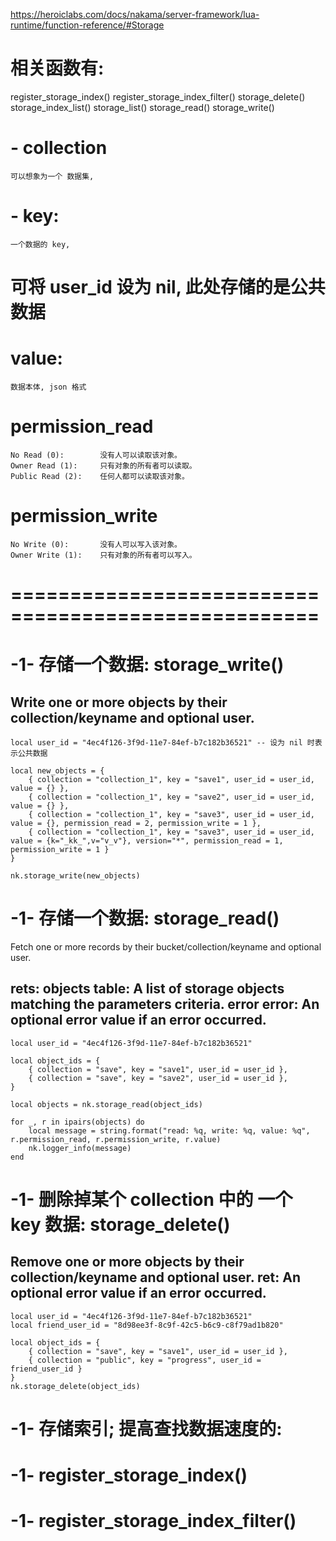 

https://heroiclabs.com/docs/nakama/server-framework/lua-runtime/function-reference/#Storage


# 相关函数有:
register_storage_index()
register_storage_index_filter()
storage_delete()
storage_index_list()
storage_list()
storage_read()
storage_write()


# - collection
    可以想象为一个 数据集, 

# - key:
    一个数据的 key,    


# 可将 user_id 设为 nil, 此处存储的是公共数据


# value:
    数据本体, json 格式

# permission_read
    No Read (0):        没有人可以读取该对象。
    Owner Read (1):     只有对象的所有者可以读取。
    Public Read (2):    任何人都可以读取该对象。

# permission_write
    No Write (0):       没有人可以写入该对象。
    Owner Write (1):    只有对象的所有者可以写入。




# ====================================================

# -1- 存储一个数据:  storage_write() 
Write one or more objects by their collection/keyname and optional user.
---

    local user_id = "4ec4f126-3f9d-11e7-84ef-b7c182b36521" -- 设为 nil 时表示公共数据

    local new_objects = {
        { collection = "collection_1", key = "save1", user_id = user_id, value = {} },
        { collection = "collection_1", key = "save2", user_id = user_id, value = {} },
        { collection = "collection_1", key = "save3", user_id = user_id, value = {}, permission_read = 2, permission_write = 1 },
        { collection = "collection_1", key = "save3", user_id = user_id, value = {k="_kk_",v="v_v"}, version="*", permission_read = 1, permission_write = 1 }
    }

    nk.storage_write(new_objects)



# -1- 存储一个数据:  storage_read() 
Fetch one or more records by their bucket/collection/keyname and optional user.

rets:
    objects table:  A list of storage objects matching the parameters criteria.
    error error:    An optional error value if an error occurred.
---

    local user_id = "4ec4f126-3f9d-11e7-84ef-b7c182b36521"

    local object_ids = {
        { collection = "save", key = "save1", user_id = user_id },
        { collection = "save", key = "save2", user_id = user_id },
    }

    local objects = nk.storage_read(object_ids)

    for _, r in ipairs(objects) do
        local message = string.format("read: %q, write: %q, value: %q", r.permission_read, r.permission_write, r.value)
        nk.logger_info(message)
    end





# -1- 删除掉某个 collection 中的 一个 key 数据: storage_delete()
Remove one or more objects by their collection/keyname and optional user.
ret:
    An optional error value if an error occurred.
---

    local user_id = "4ec4f126-3f9d-11e7-84ef-b7c182b36521"
    local friend_user_id = "8d98ee3f-8c9f-42c5-b6c9-c8f79ad1b820"

    local object_ids = {
        { collection = "save", key = "save1", user_id = user_id },
        { collection = "public", key = "progress", user_id = friend_user_id }
    }
    nk.storage_delete(object_ids)




# -1- 存储索引; 提高查找数据速度的:
# -1- register_storage_index()
# -1- register_storage_index_filter()











